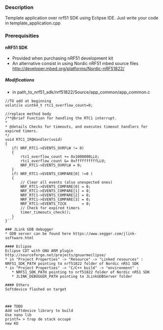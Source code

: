 ### Description

Template application over nrf51 SDK using Eclipse IDE.
Just write your code in template_application.cpp

### Prerequisities

#### nRF51 SDK 
 * Provided when purchasing nRF51 development kit
 * An alternative consist in using Nordic nRF51 mbed source files http://developer.mbed.org/platforms/Nordic-nRF51822/

##### Modifications
 * in path_to_nrf51_sdk/nrf51822/Source/app_common/app_common.c
 
 ```
 //TO add at beginning
 volatile uint64_t rtc1_overflow_count=0;
 
 //replace method body
 /**@brief Function for handling the RTC1 interrupt.
 *
 * @details Checks for timeouts, and executes timeout handlers for expired timers.
 */
void RTC1_IRQHandler(void)
{
	if( NRF_RTC1->EVENTS_OVRFLW != 0)
	{
		rtc1_overflow_count += 0x1000000LLU;
		rtc1_overflow_count &= 0xffffffffffLLU;
		NRF_RTC1->EVENTS_OVRFLW = 0;
	}
	if( NRF_RTC1->EVENTS_COMPARE[0] !=0 )
	{
		// Clear all events (also unexpected ones)
		NRF_RTC1->EVENTS_COMPARE[0] = 0;
		NRF_RTC1->EVENTS_COMPARE[1] = 0;
		NRF_RTC1->EVENTS_COMPARE[2] = 0;
		NRF_RTC1->EVENTS_COMPARE[3] = 0;
		NRF_RTC1->EVENTS_TICK       = 0;
		// Check for expired timers
		timer_timeouts_check();
	}
}```

### JLink GDB debugger
 * GDB server can be found here https://www.segger.com/jlink-software.html

#### Eclipse
Eclipse CDT with GNU ARM plugin http://sourceforge.net/projects/gnuarmeclipse/
 * in "Project Properties" -> "Resource" -> "Linked resources" : NRF51_SDK_PATH pointing to nrf51822 folder of Nordic nR51 SDK
 * in "Project Properties" -> "C/C++ build" -> "environment" :
    * NRF51_SDK_PATH pointing to nrf51822 folder of Nordic nR51 SDK
    * JLINK_DEBUGGER_PATH pointing to JLinkGDBServer folder
    
#### Others
Softdevice flashed on target



### TODO 
Add softdevice library to build
Use nano lib
printf= > trop de stack occupé
new KO